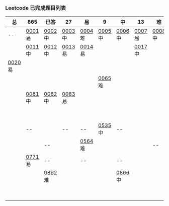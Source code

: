 ### Leetcode 已完成题目列表
| 总 | 865 | 已答 | 27 | 易 | 9 | 中 | 13 | 难 | 5 |
|----|----|----|----|----|----|----|----|----|----|
| -- |[0001](done/0001-0100/0001.two-sum.js)易|[0002](done/0001-0100/0002.add-two-numbers.js)中|[0003](done/0001-0100/0003.longest-substring-without-repeating-characters.js)中|[0004](done/0001-0100/0004.median-of-two-sorted-arrays.js)难|[0005](done/0001-0100/0005.longest-palindromic-substring.js)中|[0006](done/0001-0100/0006.zigzag-conversion.js)中|[0007](done/0001-0100/0007.reverse-integer.js)易|[0008](done/0001-0100/0008.string-to-integer-atoi.js)中|[0009](done/0001-0100/0009.palindrome-number.js)易|
| |[0011](done/0001-0100/0011.container-with-most-water.js)中|[0012](done/0001-0100/0012.integer-to-roman.js)中|[0013](done/0001-0100/0013.roman-to-integer.js)易|[0014](done/0001-0100/0014.longest-common-prefix.js)易| | |[0017](done/0001-0100/0017.letter-combinations-of-a-phone-number.js)中| | |
|[0020](done/0001-0100/0020.valid-parentheses.js)易| | | | | | | | |[0029](done/0001-0100/0029.divide-two-integers.js)中|
| | | | | |[0065](done/0001-0100/0065.valid-number.js)难| | | | |
| |[0081](done/0001-0100/0081.search-in-rotated-sorted-array-ii.js)中|[0082](done/0001-0100/0082.remove-duplicates-from-sorted-list-ii.js)中|[0083](done/0001-0100/0083.remove-duplicates-from-sorted-list.js)易| | | | | | |
| | | | | | | | | |[0149](done/0101-0200/0149.max-points-on-a-line.js)难|
| | -- | | -- | -- |[0535](done/0501-0600/0535.encode-and-decode-tinyurl.js)中| -- | | | |
| | | -- | |[0564](done/0501-0600/0564.find-the-closest-palindrome.js)难| | | | -- | -- |
| |[0771](done/0701-0800/0771.jewels-and-stones.js)易| -- | | -- | | -- | | | |
| | |[0862](done/0801-0900/0862.shortest-subarray-with-sum-at-least-k.js)难| | | |[0866](done/0801-0900/0866.prime-palindrome.js)中| | | |
| | | | | | | | | |[1009](done/1001-1100/1009.complement-of-base-10-integer.js)易|